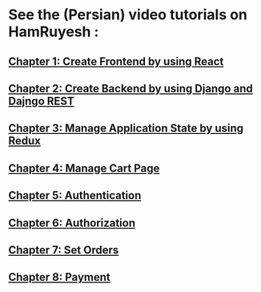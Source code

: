 # See the (Persian) video tutorials on HamRuyesh :

## [Chapter 1: Create Frontend by using React](https://hamruyesh.com/product/django-react-tutorial-ecommerce-project-cha/)

## [Chapter 2: Create Backend by using Django and Dajngo REST](https://hamruyesh.com/product/django-react-tutorial-part2-rest-api/)


## [Chapter 3: Manage Application State by using Redux](https://hamruyesh.com/product/django-react-ecommerce-tutorial-part3-redux/)

## [Chapter 4: Manage Cart Page](https://hamruyesh.com/product/django-react-fullstack-ecommerce-tutorial-part4-cart/)

## [Chapter 5: Authentication](https://hamruyesh.com/product/django-python-react-ecommerce-tutorial-part5-cart/)

## [Chapter 6: Authorization](https://hamruyesh.com/product/build-full-stack-store-with-django-and-react-tutorial-part6/)

## [Chapter 7: Set Orders](https://hamruyesh.com/product/build-full-stack-store-with-django-and-react-tutorial-order-part7/)

## [Chapter 8: Payment](https://hamruyesh.com/product/build-full-stack-store-with-django-and-react-tutorial-payment-gateway-part8-hamruyesh-com/)
